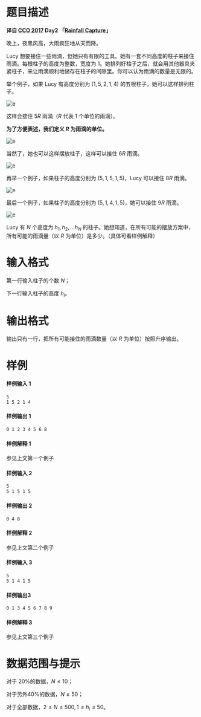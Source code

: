 
# 题目描述

**译自 [CCO 2017](https://cemc.math.uwaterloo.ca/contests/computing/2017/) Day2 「[Rainfall Capture](https://cemc.math.uwaterloo.ca/contests/computing/2017/stage%202/day2.pdf)」**

晚上，夜黑风高，大雨疯狂地从天而降。

Lucy 想要接住一些雨滴，但她只有有限的工具。她有一套不同高度的柱子来接住雨滴。每根柱子的高度为整数，宽度为 $1$。她排列好柱子之后，就会用其他器具夹紧柱子，来让雨滴顺利地储存在柱子的间隙里。你可以认为雨滴的数量是无限的。

举个例子，如果 Lucy 有高度分别为 $(1, 5, 2, 1, 4)$ 的五根柱子，她可以这样排列柱子。

![e](/source/loj/2753/img/aHR0cHM6Ly9zMS5heDF4LmNvbS8yMDE4LzA4LzA3L1BzM1VvUS5wbmc=.png)

这样会接住 $5R$ 雨滴（$R$ 代表 $1$ 个单位的雨滴）。

**为了方便表述，我们定义 $R$ 为雨滴的单位。**

![e](/source/loj/2753/img/aHR0cHM6Ly9zMS5heDF4LmNvbS8yMDE4LzA4LzA3L1BzM3dKcy5wbmc=.png)

当然了，她也可以这样摆放柱子，这样可以接住 $6R$ 雨滴。

![e](/source/loj/2753/img/aHR0cHM6Ly9zMS5heDF4LmNvbS8yMDE4LzA4LzA3L1BzM05kZy5wbmc=.png)

再举一个例子，如果柱子的高度分别为 $(5,1,5,1,5)$，Lucy 可以接住 $8R$ 雨滴。

![e](/source/loj/2753/img/aHR0cHM6Ly9zMS5heDF4LmNvbS8yMDE4LzA4LzA3L1BzM2Rpai5wbmc=.png)

最后一个例子，如果柱子的高度分别为 $(5,1,4,1,5)$，她可以接住 $9R$ 雨滴。

![e](/source/loj/2753/img/aHR0cHM6Ly9zMS5heDF4LmNvbS8yMDE4LzA4LzA3L1BzM3RlUy5wbmc=.png)

Lucy 有 $N$ 个高度为 $h_1,h_2,...h_N$ 的柱子。她想知道，在所有可能的摆放方案中，所有可能的雨滴量（以 $R$ 为单位）是多少。（具体可看样例解释）

# 输入格式

第一行输入柱子的个数 $N$；

下一行输入柱子的高度 $h_i$。

# 输出格式

输出只有一行，把所有可能接住的雨滴数量（以 $R$ 为单位）按照升序输出。

# 样例

#### 样例输入 1
```plain
5
1 5 2 1 4
```
#### 样例输出 1
```plain
0 1 2 3 4 5 6 8 
```
#### 样例解释 1
参见上文第一个例子

#### 样例输入 2
```plain
5
5 1 5 1 5
```
#### 样例输出 2
```plain
0 4 8
```
#### 样例解释 2
参见上文第二个例子

#### 样例输入 3
```plain
5
5 1 4 1 5
```
#### 样例输出3
```plain
0 1 3 4 5 6 7 8 9
```
#### 样例解释 3
参见上文第三个例子

# 数据范围与提示

对于 $20\%$的数据，$N \le 10$；

对于另外$40\%$的数据，$N \le 50$；

对于全部数据，$2 \le N \le 500,1\le h_i\le 50$。


